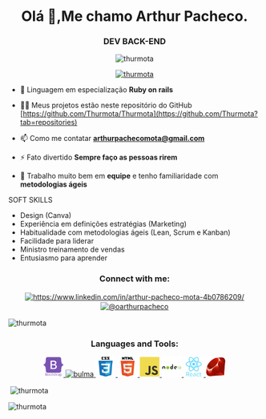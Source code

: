<h1 align="center">Olá 👋,Me chamo Arthur Pacheco.</h1>
<h3 align="center">DEV BACK-END</h3>

<p align="center"> <img src="https://komarev.com/ghpvc/?username=thurmota&label=Profile%20views&color=0e75b6&style=flat" alt="thurmota" /> </p>

<p align="center"> <a href="https://github.com/ryo-ma/github-profile-trophy"><img src="https://github-profile-trophy.vercel.app/?username=thurmota" alt="thurmota" /></a> </p>

- 🌱 Linguagem em especialização **Ruby on rails**

- 👨‍💻 Meus projetos estão neste repositório do GitHub [https://github.com/Thurmota/Thurmota](https://github.com/Thurmota?tab=repositories)

- 📫 Como me contatar **arthurpachecomota@gmail.com**

- ⚡ Fato divertido **Sempre faço as pessoas rirem**

- 💞️ Trabalho muito bem em **equipe** e tenho familiaridade com **metodologias ágeis**

SOFT SKILLS
- Design (Canva)
- Experiência em definições estratégias (Marketing)
- Habitualidade com metodologias ágeis (Lean, Scrum e Kanban)
- Facilidade para liderar
- Ministro treinamento de vendas
- Entusiasmo para aprender

<h3 align="center">Connect with me:</h3>
<p align="center">
<a href="https://linkedin.com/in/https://www.linkedin.com/in/arthur-pacheco-mota-4b0786209/" target="blank"><img align="center" src="https://raw.githubusercontent.com/rahuldkjain/github-profile-readme-generator/master/src/images/icons/Social/linked-in-alt.svg" alt="https://www.linkedin.com/in/arthur-pacheco-mota-4b0786209/" height="30" width="40" /></a>
<a href="https://instagram.com/@oarthurpacheco" target="blank"><img align="center" src="https://raw.githubusercontent.com/rahuldkjain/github-profile-readme-generator/master/src/images/icons/Social/instagram.svg" alt="@oarthurpacheco" height="30" width="40" /></a>
</p>



<p><img align="center" src="https://github-readme-stats.vercel.app/api/top-langs?username=thurmota&show_icons=true&locale=en&layout=compact" alt="thurmota" /></p>

<h3 align="center">Languages and Tools:</h3>
<p align="center"> <a href="https://getbootstrap.com" target="_blank" rel="noreferrer"> <img src="https://raw.githubusercontent.com/devicons/devicon/master/icons/bootstrap/bootstrap-plain-wordmark.svg" alt="bootstrap" width="40" height="40"/> </a> <a href="https://bulma.io/" target="_blank" rel="noreferrer"> <img src="https://raw.githubusercontent.com/gilbarbara/logos/804dc257b59e144eaca5bc6ffd16949752c6f789/logos/bulma.svg" alt="bulma" width="40" height="40"/> </a> <a href="https://www.w3schools.com/css/" target="_blank" rel="noreferrer"> <img src="https://raw.githubusercontent.com/devicons/devicon/master/icons/css3/css3-original-wordmark.svg" alt="css3" width="40" height="40"/> </a> <a href="https://www.w3.org/html/" target="_blank" rel="noreferrer"> <img src="https://raw.githubusercontent.com/devicons/devicon/master/icons/html5/html5-original-wordmark.svg" alt="html5" width="40" height="40"/> </a> <a href="https://developer.mozilla.org/en-US/docs/Web/JavaScript" target="_blank" rel="noreferrer"> <img src="https://raw.githubusercontent.com/devicons/devicon/master/icons/javascript/javascript-original.svg" alt="javascript" width="40" height="40"/> </a> <a href="https://nodejs.org" target="_blank" rel="noreferrer"> <img src="https://raw.githubusercontent.com/devicons/devicon/master/icons/nodejs/nodejs-original-wordmark.svg" alt="nodejs" width="40" height="40"/> </a> <a href="https://reactjs.org/" target="_blank" rel="noreferrer"> <img src="https://raw.githubusercontent.com/devicons/devicon/master/icons/react/react-original-wordmark.svg" alt="react" width="40" height="40"/> </a> <a href="https://www.ruby-lang.org/en/" target="_blank" rel="noreferrer"> <img src="https://raw.githubusercontent.com/devicons/devicon/master/icons/ruby/ruby-original.svg" alt="ruby" width="40" height="40"/> </a> </p>

<p>&nbsp;<img align="center" src="https://github-readme-stats.vercel.app/api?username=thurmota&show_icons=true&locale=en" alt="thurmota" /></p>

<p><img align="center" src="https://github-readme-streak-stats.herokuapp.com/?user=thurmota&" alt="thurmota" /></p>
